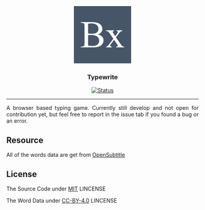 <p align="center">
  <a href="" rel="noopener">
 <img width=150px height=150px src="https://raw.githubusercontent.com/Nemure231/typewrite/main/public/logo.png?token=GHSAT0AAAAAABVFLJ24AFNFET4XZUIPJG3IYVM4DAA" alt="Typewrite"></a>
</p>

<h3 align="center">Typewrite</h3>

<div align="center">

[![Status](https://img.shields.io/badge/status-active-success.svg)]()
</div>

---

<p align="justify">
   A browser based typing game. Currently still develop and not open for contribution yet, but feel free to report in the issue tab if you found a bug or an error.
</p>

## Resource

All of the words data are get from <a href="http://opus.nlpl.eu/OpenSubtitles2018.php">OpenSubtitle</a>

## License

The Source Code under <a href="https://github.com/Nemure231/typewrite/blob/main/LICENSE">MIT</a> LINCENSE

The Word Data under <a href="https://github.com/Nemure231/typewrite/blob/main/data/LICENSE">CC-BY-4.0</a> LINCENSE